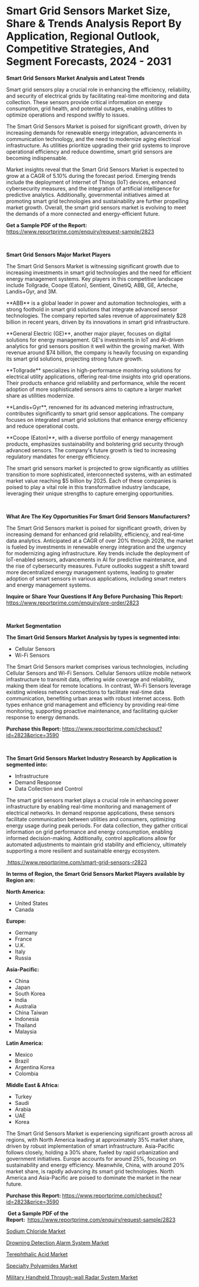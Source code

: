<p><h1>Smart Grid Sensors Market Size, Share & Trends Analysis Report By Application, Regional Outlook, Competitive Strategies, And Segment Forecasts, 2024 - 2031</h1></p><p><strong>Smart Grid Sensors Market Analysis and Latest Trends</strong></p>
<p><p>Smart grid sensors play a crucial role in enhancing the efficiency, reliability, and security of electrical grids by facilitating real-time monitoring and data collection. These sensors provide critical information on energy consumption, grid health, and potential outages, enabling utilities to optimize operations and respond swiftly to issues. </p><p>The Smart Grid Sensors Market is poised for significant growth, driven by increasing demands for renewable energy integration, advancements in communication technology, and the need to modernize aging electrical infrastructure. As utilities prioritize upgrading their grid systems to improve operational efficiency and reduce downtime, smart grid sensors are becoming indispensable. </p><p>Market insights reveal that the Smart Grid Sensors Market is expected to grow at a CAGR of 5.10% during the forecast period. Emerging trends include the deployment of Internet of Things (IoT) devices, enhanced cybersecurity measures, and the integration of artificial intelligence for predictive analytics. Additionally, governmental initiatives aimed at promoting smart grid technologies and sustainability are further propelling market growth. Overall, the smart grid sensors market is evolving to meet the demands of a more connected and energy-efficient future.</p></p>
<p><strong>Get a Sample PDF of the Report:&nbsp;</strong> <a href="https://www.reportprime.com/enquiry/request-sample/2823">https://www.reportprime.com/enquiry/request-sample/2823</a></p>
<p>&nbsp;</p>
<p><strong>Smart Grid Sensors Major Market Players</strong></p>
<p><p>The Smart Grid Sensors Market is witnessing significant growth due to increasing investments in smart grid technologies and the need for efficient energy management systems. Key players in this competitive landscape include Tollgrade, Coope (Eaton), Sentient, QinetiQ, ABB, GE, Arteche, Landis+Gyr, and 3M.</p><p>**ABB** is a global leader in power and automation technologies, with a strong foothold in smart grid solutions that integrate advanced sensor technologies. The company reported sales revenue of approximately $28 billion in recent years, driven by its innovations in smart grid infrastructure.</p><p>**General Electric (GE)**, another major player, focuses on digital solutions for energy management. GE's investments in IoT and AI-driven analytics for grid sensors position it well within the growing market. With revenue around $74 billion, the company is heavily focusing on expanding its smart grid solutions, projecting strong future growth.</p><p>**Tollgrade** specializes in high-performance monitoring solutions for electrical utility applications, offering real-time insights into grid operations. Their products enhance grid reliability and performance, while the recent adoption of more sophisticated sensors aims to capture a larger market share as utilities modernize.</p><p>**Landis+Gyr**, renowned for its advanced metering infrastructure, contributes significantly to smart grid sensor applications. The company focuses on integrated smart grid solutions that enhance energy efficiency and reduce operational costs.</p><p>**Coope (Eaton)**, with a diverse portfolio of energy management products, emphasizes sustainability and bolstering grid security through advanced sensors. The company's future growth is tied to increasing regulatory mandates for energy efficiency.</p><p>The smart grid sensors market is projected to grow significantly as utilities transition to more sophisticated, interconnected systems, with an estimated market value reaching $5 billion by 2025. Each of these companies is poised to play a vital role in this transformative industry landscape, leveraging their unique strengths to capture emerging opportunities.</p></p>
<p>&nbsp;</p>
<p><strong>What Are The Key Opportunities For Smart Grid Sensors Manufacturers?</strong></p>
<p><p>The Smart Grid Sensors market is poised for significant growth, driven by increasing demand for enhanced grid reliability, efficiency, and real-time data analytics. Anticipated at a CAGR of over 20% through 2028, the market is fueled by investments in renewable energy integration and the urgency for modernizing aging infrastructure. Key trends include the deployment of IoT-enabled sensors, advancements in AI for predictive maintenance, and the rise of cybersecurity measures. Future outlooks suggest a shift toward more decentralized energy management systems, leading to greater adoption of smart sensors in various applications, including smart meters and energy management systems.</p></p>
<p><strong>Inquire or Share Your Questions If Any Before Purchasing This Report:</strong> <a href="https://www.reportprime.com/enquiry/pre-order/2823">https://www.reportprime.com/enquiry/pre-order/2823</a></p>
<p>&nbsp;</p>
<p><strong>Market Segmentation</strong></p>
<p><strong>The Smart Grid Sensors Market Analysis by types is segmented into:</strong></p>
<p><ul><li>Cellular Sensors</li><li>Wi-Fi Sensors</li></ul></p>
<p><p>The Smart Grid Sensors market comprises various technologies, including Cellular Sensors and Wi-Fi Sensors. Cellular Sensors utilize mobile network infrastructure to transmit data, offering wide coverage and reliability, making them ideal for remote locations. In contrast, Wi-Fi Sensors leverage existing wireless network connections to facilitate real-time data communication, benefiting urban areas with robust internet access. Both types enhance grid management and efficiency by providing real-time monitoring, supporting proactive maintenance, and facilitating quicker response to energy demands.</p></p>
<p><strong>Purchase this Report:&nbsp;</strong><a href="https://www.reportprime.com/checkout?id=2823&price=3590">https://www.reportprime.com/checkout?id=2823&price=3590</a></p>
<p>&nbsp;</p>
<p><strong>The Smart Grid Sensors Market Industry Research by Application is segmented into:</strong></p>
<p><ul><li>Infrastructure</li><li>Demand Response</li><li>Data Collection and Control</li></ul></p>
<p><p>The smart grid sensors market plays a crucial role in enhancing power infrastructure by enabling real-time monitoring and management of electrical networks. In demand response applications, these sensors facilitate communication between utilities and consumers, optimizing energy usage during peak periods. For data collection, they gather critical information on grid performance and energy consumption, enabling informed decision-making. Additionally, control applications allow for automated adjustments to maintain grid stability and efficiency, ultimately supporting a more resilient and sustainable energy ecosystem.</p></p>
<p><a href="https://www.reportprime.com/smart-grid-sensors-r2823">&nbsp;https://www.reportprime.com/smart-grid-sensors-r2823</a></p>
<p><strong>In terms of Region, the Smart Grid Sensors Market Players available by Region are:</strong></p>
<p>
    <p> <strong> North America: </strong>
        <ul>
            <li>United States</li>
            <li>Canada</li>
        </ul>
        </p> 
    <p> <strong> Europe: </strong>
        <ul>
            <li>Germany</li>
            <li>France</li>
            <li>U.K.</li>
            <li>Italy</li>
            <li>Russia</li>
        </ul>
        </p> 
    <p> <strong> Asia-Pacific: </strong>
        <ul>
            <li>China</li>
            <li>Japan</li>
            <li>South Korea</li>
            <li>India</li>
            <li>Australia</li>
            <li>China Taiwan</li>
            <li>Indonesia</li>
            <li>Thailand</li>
            <li>Malaysia</li>
        </ul>
        </p> 
    <p> <strong> Latin America: </strong>
        <ul>
            <li>Mexico</li>
            <li>Brazil</li>
            <li>Argentina Korea</li>
            <li>Colombia</li>
        </ul>
        </p> 
    <p> <strong> Middle East & Africa: </strong>
        <ul>
            <li>Turkey</li>
            <li>Saudi</li>
            <li>Arabia</li>
            <li>UAE</li>
            <li>Korea</li>
        </ul>
    </p>
    </p>
<p><p>The Smart Grid Sensors Market is experiencing significant growth across all regions, with North America leading at approximately 35% market share, driven by robust implementation of smart infrastructure. Asia-Pacific follows closely, holding a 30% share, fueled by rapid urbanization and government initiatives. Europe accounts for around 25%, focusing on sustainability and energy efficiency. Meanwhile, China, with around 20% market share, is rapidly advancing its smart grid technologies. North America and Asia-Pacific are poised to dominate the market in the near future.</p></p>
<p><strong>Purchase this Report: </strong><a href="https://www.reportprime.com/checkout?id=2823&price=3590">https://www.reportprime.com/checkout?id=2823&price=3590</a></p>
<p>&nbsp;<strong>Get a Sample PDF of the Report:&nbsp;&nbsp;</strong><a href="https://www.reportprime.com/enquiry/request-sample/2823">https://www.reportprime.com/enquiry/request-sample/2823</a></p>
<p><strong></strong></p>
<p><p><a href="https://www.linkedin.com/pulse/sodium-chloride-market-size-share-growth-analysis-type-application-dahre?trackingId=TsguijW4SXOq4D4fA%2Frijw%3D%3D">Sodium Chloride Market</a></p><p><a href="https://issuu.com/reportprime-2/docs/drowning-detection-alarm-system-mar_bbc61e2958c95a">Drowning Detection Alarm System Market</a></p><p><a href="https://www.linkedin.com/pulse/terephthalic-acid-market-overview-global-trends-future-wiyge?trackingId=1X6xIFcMRvyjypSEMIxpDg%3D%3D">Terephthalic Acid Market</a></p><p><a href="https://www.linkedin.com/pulse/insights-specialty-polyamides-industry-market-financial-status-9c0me?trackingId=Vh2%2FoC9oTnCtMxpPw5J8AA%3D%3D">Specialty Polyamides Market</a></p><p><a href="https://issuu.com/reportprime-2/docs/military-handheld-through-wall-rada_b9477fe1650da9">Military Handheld Through-wall Radar System Market</a></p></p>